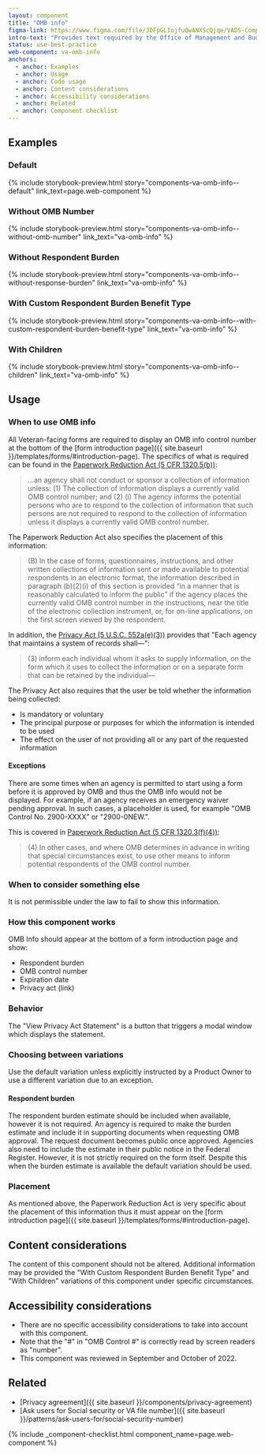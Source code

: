 ```yaml
---
layout: component
title: "OMB info"
figma-link: https://www.figma.com/file/JDFpGLIojfuQwANXScQjqe/VADS-Component-Example-Library?type=design&node-id=35%3A164&mode=design&t=e27HltZrbIL9enJ1-1
intro-text: "Provides text required by the Office of Management and Budget (OMB) to be present on all forms."
status: use-best-practice
web-component: va-omb-info
anchors:
  - anchor: Examples
  - anchor: Usage
  - anchor: Code usage
  - anchor: Content considerations
  - anchor: Accessibility considerations
  - anchor: Related
  - anchor: Component checklist
---
```


## Examples

### Default

{% include storybook-preview.html story="components-va-omb-info--default" link_text=page.web-component %}

### Without OMB Number

{% include storybook-preview.html story="components-va-omb-info--without-omb-number" link_text="va-omb-info" %}

### Without Respondent Burden

{% include storybook-preview.html story="components-va-omb-info--without-response-burden" link_text="va-omb-info" %}

### With Custom Respondent Burden Benefit Type

{% include storybook-preview.html story="components-va-omb-info--with-custom-respondent-burden-benefit-type" link_text="va-omb-info" %}

### With Children
{% include storybook-preview.html story="components-va-omb-info--children" link_text="va-omb-info" %}

## Usage

### When to use OMB info

All Veteran-facing forms are required to display an OMB info control number at the bottom of the [form introduction page]({{ site.baseurl }}/templates/forms/#introduction-page). The specifics of what is required can be found in the [Paperwork Reduction Act (5 CFR 1320.5(b))](https://www.ecfr.gov/current/title-5/chapter-III/subchapter-B/part-1320#p-1320.5(b)(1)):

> ...an agency shall not conduct or sponsor a collection of information unless:
> (1) The collection of information displays a currently valid OMB control number; and
> (2)
>   (i) The agency informs the potential persons who are to respond to the collection of information that such persons are not required to respond to the collection of information unless it displays a currently valid OMB control number.

The Paperwork Reduction Act also specifies the placement of this information: 

> (B) In the case of forms, questionnaires, instructions, and other written collections of information sent or made available to potential respondents in an electronic format, the information described in paragraph (b)(2)(i) of this section is provided “in a manner that is reasonably calculated to inform the public” if the agency places the currently valid OMB control number in the instructions, near the title of the electronic collection instrument, or, for on-line applications, on the first screen viewed by the respondent.

In addition, the [Privacy Act (5 U.S.C. 552a(e)(3))](https://www.law.cornell.edu/uscode/text/5/552a) provides that "Each agency that maintains a system of records shall—":

> (3) inform each individual whom it asks to supply information, on the form which it uses to collect the information or on a separate form that can be retained by the individual—

The Privacy Act also requires that the user be told whether the information being collected:

* Is mandatory or voluntary 
* The principal purpose or purposes for which the information is intended to be used
* The effect on the user of not providing all or any part of the requested information

#### Exceptions

There are some times when an agency is permitted to start using a form before it is approved by OMB and thus the OMB info would not be displayed. For example, if an agency receives an emergency waiver pending approval. In such cases, a placeholder is used, for example "OMB Control No. 2900-XXXX" or "2900-0NEW.". 

This is covered in [Paperwork Reduction Act (5 CFR 1320.3(f)(4))](https://www.ecfr.gov/current/title-5/chapter-III/subchapter-B/part-1320#p-1320.3(f)(4)):

> (4) In other cases, and where OMB determines in advance in writing that special circumstances exist, to use other means to inform potential respondents of the OMB control number.

### When to consider something else

It is not permissible under the law to fail to show this information. 


### How this component works

OMB Info should appear at the bottom of a form introduction page and show:

- Respondent burden
- OMB control number
- Expiration date 
- Privacy act (link)

### Behavior

The "View Privacy Act Statement" is a button that triggers a modal window which displays the statement.

### Choosing between variations

Use the default variation unless explicitly instructed by a Product Owner to use a different variation due to an exception.

#### Respondent burden

The respondent burden estimate should be included when available, however it is not required. An agency is required to make the burden estimate and include it in supporting documents when requesting OMB approval. The request document becomes public once approved. Agencies also need to include the estimate in their public notice in the Federal Register. However, it is not strictly required on the form itself. Despite this when the burden estimate is available the default variation should be used.

### Placement

As mentioned above, the Paperwork Reduction Act is very specific about the placement of this information thus it must appear on the [form introduction page]({{ site.baseurl }}/templates/forms/#introduction-page).

## Content considerations

The content of this component should not be altered. Additional information may be provided the "With Custom Respondent Burden Benefit Type" and "With Children" variations of this component under specific circumstances.

## Accessibility considerations

* There are no specific accessibility considerations to take into account with this component.
* Note that the "#" in "OMB Control #" is correctly read by screen readers as "number". 
* This component was reviewed in September and October of 2022.

## Related

* [Privacy agreement]({{ site.baseurl }}/components/privacy-agreement)
* [Ask users for Social security or VA file number]({{ site.baseurl }}/patterns/ask-users-for/social-security-number)

{% include _component-checklist.html component_name=page.web-component %}
